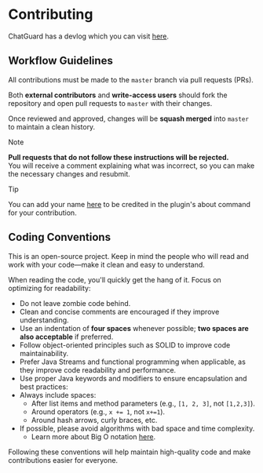 # Contributing
ChatGuard has a devlog which you can visit [here](https://github.com/users/AleksandarHaralanov/projects/1).

## Workflow Guidelines
All contributions must be made to the `master` branch via pull requests (PRs).

Both **external contributors** and **write-access users** should fork the repository and open pull requests to `master` with their changes.

Once reviewed and approved, changes will be **squash merged** into `master` to maintain a clean history.

> [!NOTE]
> **Pull requests that do not follow these instructions will be rejected.**<br/>
> You will receive a comment explaining what was incorrect, so you can make the necessary changes and resubmit.

> [!TIP]
> You can add your name [here](https://github.com/AleksandarHaralanov/ChatGuard/blob/9a735f1fc0bdb94325f27b3798c31214bd7f77fc/src/main/java/io/github/aleksandarharalanov/chatguard/command/subcommand/AboutCommand.java#L22) to be credited in the plugin's about command for your contribution.

## Coding Conventions
This is an open-source project. Keep in mind the people who will read and work with your code—make it clean and easy to understand.

When reading the code, you'll quickly get the hang of it. Focus on optimizing for readability:

- Do not leave zombie code behind.
- Clean and concise comments are encouraged if they improve understanding.
- Use an indentation of **four spaces** whenever possible; **two spaces are also acceptable** if preferred.
- Follow object-oriented principles such as SOLID to improve code maintainability.
- Prefer Java Streams and functional programming when applicable, as they improve code readability and performance.
- Use proper Java keywords and modifiers to ensure encapsulation and best practices:
- Always include spaces:
  - After list items and method parameters (e.g., `[1, 2, 3]`, not `[1,2,3]`).
  - Around operators (e.g., `x += 1`, not `x+=1`).
  - Around hash arrows, curly braces, etc.
- If possible, please avoid algorithms with bad space and time complexity.
  - Learn more about Big O notation [here](https://en.wikipedia.org/wiki/Big_O_notation).

Following these conventions will help maintain high-quality code and make contributions easier for everyone.  
